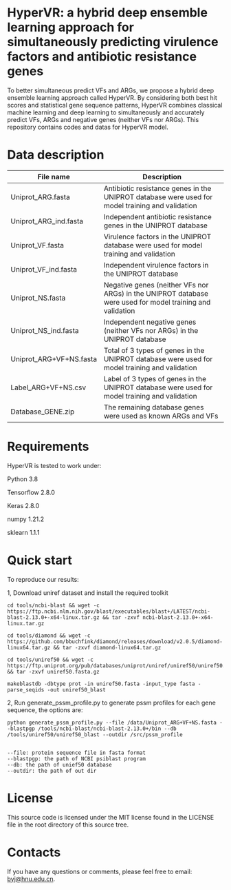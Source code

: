 # HyperVR: a hybrid deep ensemble learning approach for simultaneously predicting virulence factors and antibiotic resistance genes
To better simultaneous predict VFs and ARGs, we propose a hybrid deep ensemble learning approach called HyperVR. By considering both best hit scores and statistical gene sequence patterns, HyperVR combines classical machine learning and deep learning to simultaneously and accurately predict VFs, ARGs and negative genes (neither VFs nor ARGs). This repository contains codes and datas for HyperVR model.
# Data description

| File name  | Description |
| ------------- | ------------- |
| Uniprot_ARG.fasta  | Antibiotic resistance genes in the UNIPROT database were used for model training and validation  |
| Uniprot_ARG_ind.fasta  | Independent antibiotic resistance genes in the UNIPROT database  |
| Uniprot_VF.fasta  | Virulence factors in the UNIPROT database were used for model training and validation  |
| Uniprot_VF_ind.fasta| Independent virulence factors in the UNIPROT database |
| Uniprot_NS.fasta| Negative genes (neither VFs nor ARGs) in the UNIPROT database were used for model training and validation| 
| Uniprot_NS_ind.fasta|  Independent negative genes (neither VFs nor ARGs) in the UNIPROT database| 
| Uniprot_ARG+VF+NS.fasta|  Total of 3 types of genes in the UNIPROT database were used for model training and validation| 
| Label_ARG+VF+NS.csv|  Label of 3 types of genes in the UNIPROT database were used for model training and validation| 
| Database_GENE.zip| The remaining database genes were used as known ARGs and VFs| 

# Requirements
HyperVR is tested to work under:

Python 3.8

Tensorflow 2.8.0

Keras 2.8.0

numpy 1.21.2

sklearn 1.1.1

# Quick start
To reproduce our results:

1, Download uniref dataset and install the required toolkit
```
cd tools/ncbi-blast && wget -c https://ftp.ncbi.nlm.nih.gov/blast/executables/blast+/LATEST/ncbi-blast-2.13.0+-x64-linux.tar.gz && tar -zxvf ncbi-blast-2.13.0+-x64-linux.tar.gz

cd tools/diamond && wget -c https://github.com/bbuchfink/diamond/releases/download/v2.0.5/diamond-linux64.tar.gz && tar -zxvf diamond-linux64.tar.gz 

cd tools/uniref50 && wget -c https://ftp.uniprot.org/pub/databases/uniprot/uniref/uniref50/uniref50.fasta.gz && tar -zxvf uniref50.fasta.gz

makeblastdb -dbtype prot -in uniref50.fasta -input_type fasta -parse_seqids -out uniref50_blast

```
2, Run generate_pssm_profile.py to generate pssm profiles for each gene sequence, the options are:
```
python generate_pssm_profile.py --file /data/Uniprot_ARG+VF+NS.fasta --blastpgp /tools/ncbi-blast/ncbi-blast-2.13.0+/bin --db /tools/uniref50/uniref50_blast --outdir /src/pssm_profile


--file: protein sequence file in fasta format
--blastpgp: the path of NCBI psiblast program
--db: the path of unief50 database
--outdir: the path of out dir
```

# License
This source code is licensed under the MIT license found in the LICENSE file in the root directory of this source tree.

# Contacts
If you have any questions or comments, please feel free to email: byj@hnu.edu.cn.
